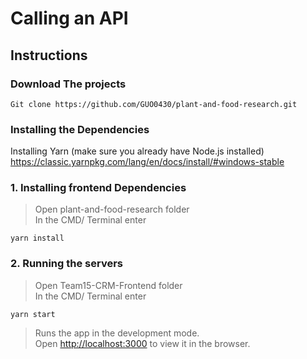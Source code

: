 # Calling an API

## Instructions

### Download The projects

    Git clone https://github.com/GUO0430/plant-and-food-research.git

### Installing the Dependencies

Installing Yarn (make sure you already have Node.js installed)
https://classic.yarnpkg.com/lang/en/docs/install/#windows-stable

### 1. Installing frontend Dependencies

> Open plant-and-food-research folder \
> In the CMD/ Terminal enter

    yarn install


### 2. Running the servers

> Open Team15-CRM-Frontend folder \
> In the CMD/ Terminal enter

    yarn start

> Runs the app in the development mode.\
> Open [http://localhost:3000](http://localhost:3000) to view it in the browser.

